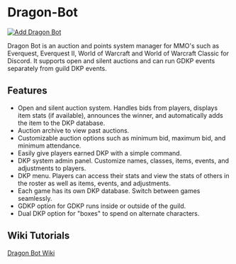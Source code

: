 # Dragon-Bot

[![Add Dragon Bot](https://img.shields.io/badge/Add%20Dragon%20Bot-Invite-blueviolet?style=for-the-badge&logo=discord)](https://discord.com/oauth2/authorize?client_id=1130004692525658112&scope=bot)

Dragon Bot is an auction and points system manager for MMO's such as Everquest, Everquest II, World of Warcraft and World of Warcraft Classic for Discord.  It supports open and silent auctions and can run GDKP events separately from guild DKP events.

## Features

- Open and silent auction system.  Handles bids from players, displays item stats (if available), announces the winner, and automatically adds the item to the DKP database.
- Auction archive to view past auctions.
- Customizable auction options such as minimum bid, maximum bid, and minimum attendance.
- Easily give players earned DKP with a simple command.
- DKP system admin panel.  Customize names, classes, items, events, and adjustments to players.
- DKP menu. Players can access their stats and view the stats of others in the roster as well as items, events, and adjustments.
- Each game has its own DKP database.  Switch between games seamlessly.
- GDKP option for GDKP runs inside or outside of the guild.
- Dual DKP option for "boxes" to spend on alternate characters.

## Wiki Tutorials
[Dragon Bot Wiki](https://github.com/madruk20/Dragon-Bot/wiki)
